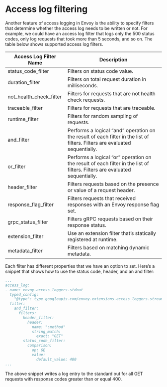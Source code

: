 # Access log filtering
Another feature of access logging in Envoy is the ability to specify filters that determine whether the access log needs to be written or not. For example, we could have an access log filter that logs only the 500 status codes, only log requests that took more than 5 seconds, and so on. The table below shows supported access log filters.

| Access Log Filter Name       | Description                                                                                      |
|------------------------------|--------------------------------------------------------------------------------------------------|
| status_code_filter           | Filters on status code value.                                                                    |
| duration_filter              | Filters on total request duration in milliseconds.                                               |
| not_health_check_filter      | Filters for requests that are not health check requests.                                         |
| traceable_filter             | Filters for requests that are traceable.                                                         |
| runtime_filter               | Filters for random sampling of requests.                                                         |
| and_filter                   | Performs a logical “and” operation on the result of each filter in the list of filters. Filters are evaluated sequentially. |
| or_filter                    | Performs a logical “or” operation on the result of each filter in the list of filters. Filters are evaluated sequentially.  |
| header_filter                | Filters requests based on the presence or value of a request header.                             |
| response_flag_filter         | Filters requests that received responses with an Envoy response flag set.                        |
| grpc_status_filter           | Filters gRPC requests based on their response status.                                            |
| extension_filter             | Use an extension filter that’s statically registered at runtime.                                 |
| metadata_filter              | Filters based on matching dynamic metadata.                                                      |


Each filter has different properties that we have an option to set. Here’s a snippet that shows how to use the status code, header, and an and filter:

```yaml
...
access_log:
- name: envoy.access_loggers.stdout
  typed_config:
    "@type": type.googleapis.com/envoy.extensions.access_loggers.stream.v3.StdoutAccessLog
  filter:
    and_filter:
      filters:
        header_filter:
          header:
            name: ":method"
            string_match:
              exact: "GET"
        status_code_filter:
          comparison:
            op: GE
            value:
              default_value: 400
...
```

The above snippet writes a log entry to the standard out for all GET requests with response codes greater than or equal 400.
